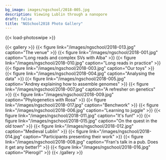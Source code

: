 ```yaml
---
bg_image: images/ngschool/2018-005.jpg
description: Viewing Lublin through a nanopore 
draft: false
title: "NGSchool2018 Photo Gallery"
---
```


{{< load-photoswipe >}}

{{< gallery >}}
  {{< figure link="/images/ngschool/2018-013.jpg"  caption="The venue" >}}
  {{< figure link="/images/ngschool/2018-001.jpg"  caption="Long reads and complex SVs with Alba" >}}
  {{< figure link="/images/ngschool/2018-010.jpg"  caption="Long reads in practice" >}}
  {{< figure link="/images/ngschool/2018-003.jpg"  caption="Our toys" >}}
  {{< figure link="/images/ngschool/2018-004.jpg"  caption="Analysing the data" >}}
  {{< figure link="/images/ngschool/2018-005.jpg"  caption="Andrey explaining how to assemble genomes" >}}
  {{< figure link="/images/ngschool/2018-007.jpg"  caption="A refresher on genetics" >}}
  {{< figure link="/images/ngschool/2018-009.jpg"  caption="Phylogenetics with Rosa" >}}
  {{< figure link="/images/ngschool/2018-017.jpg"  caption="Benchwork" >}}
  {{< figure link="/images/ngschool/2018-006.jpg"  caption="Learning to juggle" >}}
  {{< figure link="/images/ngschool/2018-011.jpg"  caption="It's fun!" >}}
  {{< figure link="/images/ngschool/2018-015.jpg"  caption="On the quest in the old town" >}}
  {{< figure link="/images/ngschool/2018-012.jpg"  caption="Medieval Lublin" >}}
  {{< figure link="/images/ngschool/2018-014.jpg"  caption="Participants presenting their work" >}}
  {{< figure link="/images/ngschool/2018-008.jpg"  caption="Fran's talk in a pub. Does it get any better?" >}}
  {{< figure link="/images/ngschool/2018-016.jpg"  caption="Pierogi!" >}}
{{< /gallery >}}